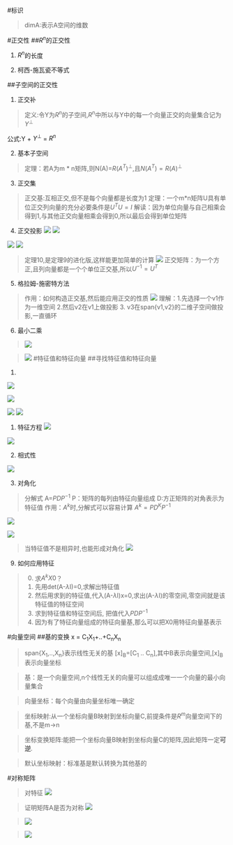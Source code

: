 #标识
>dimA:表示A空间的维数

#正交性
##$R^n$的正交性
1. $R^n$的长度


2. 柯西-施瓦瓷不等式


##子空间的正交性
1. 正交补
>定义:令Y为$R^n$的子空间,$R^n$中所以与Y中的每一个向量正交的向量集合记为$Y^\bot$

公式:Y + $Y^\bot$ = $R^n$



2. 基本子空间
>定理：若A为m * n矩阵,则N(A)=$R(A^T)^\bot$,且$N(A^T)=R(A)^\bot$

3. 正交集
>正交基:互相正交,但不是每个向量都是长度为1
>定理：一个m*n矩阵U具有单位正交列向量的充分必要条件是$U^TU=I$
>解读：因为单位向量与自己相乘会得到1,与其他正交向量相乘会得到0,所以最后会得到单位矩阵


4. 正交投影
![](2.png)
![](5.png)


![](1.png)
![](3.png)
>定理10,是定理9的进化版,这样能更加简单的计算
![](4.png)
>正交矩阵：为一个方正,且列向量都是一个个单位正交基,所以$U^{-1}=U^T$
5. 格拉姆-施密特方法
>作用：如何构造正交基,然后能应用正交的性质
![](6.png)
>理解：1.先选择一个v1作为一维空间
>2.然后v2在v1上做投影
>3. v3在span{v1,v2}的二维子空间做投影,一直循环

6. 最小二乘
>![](7.png)

>![](8.png)
#特征值和特征向量
##寻找特征值和特征向量
1.
![](500.png)

![](501.png)

![](502.png)
![](503.png)
1. 特征方程
![](504.png)


![](assets/markdown-img-paste-20190504194122342.png)

2. 相式性

![](assets/markdown-img-paste-20190504192351535.png)

3. 对角化
>分解式
A=$PDP^{-1}$
P：矩阵的每列由特征向量组成
D:方正矩阵的对角表示为特征值
作用：$A^k$时,分解式可以容易计算
$A^k=PD^KP^{-1}$



![](assets/markdown-img-paste-20190504193554865.png)


![](assets/markdown-img-paste-20190504194542998.png)
>当特征值不是相异时,也能形成对角化
![](assets/markdown-img-paste-20190504195858153.png)


9. 如何应用特征
>0. 求$A^kX0$？
>1. 先用det(A-$\lambda$I)=0,求解出特征值
>2. 然后用求到的特征值,代入(A-$\lambda$I)x=0,求出(A-$\lambda$I)的零空间,零空间就是该特征值的特征空间
>3. 求到特征值和特征空间后, 把值代入$PDP^{-1}$
>4. 因为有了特征向量组成的特征向量基,那么可以把X0用特征向量基表示


#向量空间
##基的变换
x = C<sub>1</sub>X<sub>1</sub>+..+C<sub>n</sub>X<sub>n</sub>
>span{X<sub>1</sub>,..,X<sub>n</sub>}表示线性无关的基
>[x]<sub>B</sub>=[C<sub>1</sub> .. C<sub>n</sub>],其中B表示向量空间,[x]<sub>B</sub>表示向量坐标

>基：是一个向量空间,n个线性无关的向量可以组成成唯一一个向量的最小向量集合

>向量坐标：每个向量由向量坐标唯一确定

>坐标映射:从一个坐标向量B映射到坐标向量C,前提条件是$R^m$向量空间下的基,不是m->n

>坐标变换矩阵:能把一个坐标向量B映射到坐标向量C的矩阵,因此矩阵一定**可逆**.

>默认坐标映射：标准基是默认转换为其他基的



#对称矩阵

>对特征
>![](9.png)

>证明矩阵A是否为对称
>![](10.png)

>![](11.png)

>![](12.png)
